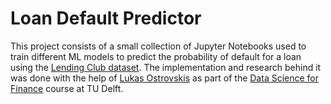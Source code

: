 # Loan Default Predictor
This project consists of a small collection of Jupyter Notebooks used to train different ML models to predict the probability of default for a loan using the [Lending Club dataset](https://www.lendingclub.com/). The implementation and research behind it was done with the help of [Lukas Ostrovskis](https://github.com/lukas-ostrovskis) as part of the [Data Science for Finance](https://studyguide.tudelft.nl/a101_displayCourse.do?course_id=66138) course at TU Delft.